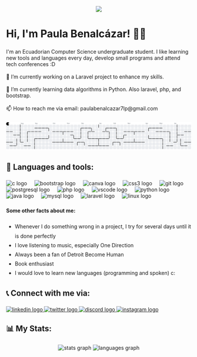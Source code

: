 <div align="center">
  <img height="200" src="https://i.pinimg.com/originals/a7/c8/67/a7c8677b1293550369bb0f1a5a94ff18.gif"  />
</div>

###

<h1 align="left">Hi, I'm Paula Benalcázar! 👋🏼</h1>

###

<p align="left">I'm an Ecuadorian Computer Science undergraduate student. I like learning new tools and languages every day, develop small programs and attend tech conferences :D<br><br>    🔭 I’m currently working on a Laravel project to enhance my skills.<br><br>    🌱 I’m currently learning data algorithms in Python. Also laravel, php, and bootstrap.<br><br>    📫 How to reach me via email: paulabenalcazar7lp@gmail.com</p>

###

<picture>
  <source media="(prefers-color-scheme: dark)" srcset="https://raw.githubusercontent.com/paulabenalcazart/paulabenalcazart/output/pacman-contribution-graph-dark.svg">
  <source media="(prefers-color-scheme: light)" srcset="https://raw.githubusercontent.com/paulabenalcazart/paulabenalcazart/output/pacman-contribution-graph.svg">
  <img alt="pacman contribution graph" src="https://raw.githubusercontent.com/paulabenalcazart/paulabenalcazart/output/pacman-contribution-graph.svg">
</picture>

###

<h2 align="left">🔨 Languages and tools:</h2>

###

<div align="left">
  <img src="https://cdn.jsdelivr.net/gh/devicons/devicon/icons/c/c-original.svg" height="40" alt="c logo"  />
  <img width="12" />
  <img src="https://cdn.jsdelivr.net/gh/devicons/devicon/icons/bootstrap/bootstrap-original.svg" height="40" alt="bootstrap logo"  />
  <img width="12" />
  <img src="https://cdn.jsdelivr.net/gh/devicons/devicon/icons/canva/canva-original.svg" height="40" alt="canva logo"  />
  <img width="12" />
  <img src="https://cdn.jsdelivr.net/gh/devicons/devicon/icons/css3/css3-original.svg" height="40" alt="css3 logo"  />
  <img width="12" />
  <img src="https://cdn.jsdelivr.net/gh/devicons/devicon/icons/git/git-original.svg" height="40" alt="git logo"  />
  <img width="12" />
  <img src="https://cdn.jsdelivr.net/gh/devicons/devicon/icons/postgresql/postgresql-original.svg" height="40" alt="postgresql logo"  />
  <img width="12" />
  <img src="https://cdn.jsdelivr.net/gh/devicons/devicon/icons/php/php-original.svg" height="40" alt="php logo"  />
  <img width="12" />
  <img src="https://cdn.jsdelivr.net/gh/devicons/devicon/icons/vscode/vscode-original.svg" height="40" alt="vscode logo"  />
  <img width="12" />
  <img src="https://cdn.jsdelivr.net/gh/devicons/devicon/icons/python/python-original.svg" height="40" alt="python logo"  />
  <img width="12" />
  <img src="https://cdn.jsdelivr.net/gh/devicons/devicon/icons/java/java-original.svg" height="40" alt="java logo"  />
  <img width="12" />
  <img src="https://cdn.jsdelivr.net/gh/devicons/devicon/icons/mysql/mysql-original.svg" height="40" alt="mysql logo"  />
  <img width="12" />
  <img src="https://cdn.jsdelivr.net/gh/devicons/devicon/icons/laravel/laravel-original.svg" height="40" alt="laravel logo"  />
  <img width="12" />
  <img src="https://cdn.jsdelivr.net/gh/devicons/devicon/icons/linux/linux-original.svg" height="40" alt="linux logo"  />
</div>

###

<h4 align="left">Some other facts about me:</h4>

###

<ul align="left" style="line-height: 1.8;">
  <li>Whenever I do something wrong in a project, I try for several days until it is done perfectly</li>
  <li>I love listening to music, especially One Direction</li>
  <li>Always been a fan of Detroit Become Human</li>
  <li>Book enthusiast</li>
  <li>I would love to learn new languages (programming and spoken) c:</li>
</ul>

###

<h2 align="left">📞 Connect with me via:</h2>

###

<div align="left">
  <a href="www.linkedin.com/in/paula-benalcázar-944409329" target="_blank">
    <img src="https://raw.githubusercontent.com/maurodesouza/profile-readme-generator/master/src/assets/icons/social/linkedin/default.svg" width="52" height="40" alt="linkedin logo"  />
  </a>
  <a href="https://x.com/paumcnuggets" target="_blank">
    <img src="https://raw.githubusercontent.com/maurodesouza/profile-readme-generator/master/src/assets/icons/social/twitter/default.svg" width="52" height="40" alt="twitter logo"  />
  </a>
  <a href="https://discordapp.com/users/1019431505430323301" target="_blank">
    <img src="https://raw.githubusercontent.com/maurodesouza/profile-readme-generator/master/src/assets/icons/social/discord/default.svg" width="52" height="40" alt="discord logo"  />
  </a>
  <a href="https://www.instagram.com/paulabenalcazar06/" target="_blank">
    <img src="https://raw.githubusercontent.com/maurodesouza/profile-readme-generator/master/src/assets/icons/social/instagram/default.svg" width="52" height="40" alt="instagram logo"  />
  </a>
</div>

###

<h2 align="left">📊 My Stats:</h2>

###

<div align="center">
  <img src="https://github-readme-stats.vercel.app/api?username=paulabenalcazart&hide_title=false&hide_rank=false&show_icons=true&include_all_commits=true&count_private=true&disable_animations=false&theme=dracula&locale=en&hide_border=false&order=1" height="150" alt="stats graph"  />
  <img src="https://github-readme-stats.vercel.app/api/top-langs?username=paulabenalcazart&locale=en&hide_title=false&layout=compact&card_width=320&langs_count=5&theme=dracula&hide_border=false&order=2" height="150" alt="languages graph"  />
</div>

###
